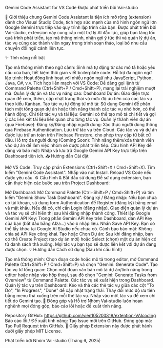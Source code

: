 Gemini Code Assistant for VS Code
Được phát triển bởi Vai-studio

🚀 Giới thiệu chung
Gemini Code Assistant là tiện ích mở rộng (extension) dành cho Visual Studio Code, tích hợp sức mạnh của mô hình ngôn ngữ lớn Google Gemini trực tiếp vào quy trình lập trình của bạn. Được phát triển bởi Vai-studio, extension này cung cấp một trợ lý AI đắc lực, giúp bạn tăng tốc quá trình phát triển, tạo mã thông minh, nhận gợi ý tức thì và quản lý dự án, tác vụ cùng các thành viên ngay trong trình soạn thảo, loại bỏ nhu cầu chuyển đổi ngữ cảnh liên tục.

✨ Tính năng nổi bật

Tạo mã thông minh theo ngữ cảnh: Sinh mã tự động từ các mô tả hoặc yêu cầu của bạn, tiết kiệm thời gian viết boilerplate code.
Hỗ trợ đa ngôn ngữ lập trình: Hoạt động linh hoạt với nhiều ngôn ngữ như JavaScript, Python, Java, C#, v.v.
Tích hợp liền mạch với VS Code: Dễ dàng gọi lệnh từ Command Palette (Ctrl+Shift+P / Cmd+Shift+P), mang lại trải nghiệm mượt mà.
Quản lý dự án và tác vụ nâng cao:
Dashboard Dự án: Giao diện trực quan để xem, thêm, cập nhật trạng thái và mức độ ưu tiên của các tác vụ theo kiểu Kanban.
Tạo tác vụ tự động từ mô tả: Sử dụng Gemini để phân tách một tổng quan dự án hoặc tính năng thành các tác vụ nhỏ hơn, có thể hành động.
Chi tiết tác vụ và tài liệu: Gemini có thể tạo mô tả chi tiết và gợi ý các liên kết tài liệu liên quan cho từng tác vụ.
Quản lý thành viên dự án (qua Firebase):
Đăng ký/Đăng nhập người dùng: Xác thực người dùng thông qua Firebase Authentication.
Lưu trữ tác vụ trên Cloud: Các tác vụ và dự án được lưu trữ an toàn trên Firebase Firestore, cho phép truy cập từ bất cứ đâu.
Hỗ trợ đa người dùng (Coming Soon): Tính năng thêm/xóa thành viên vào dự án để làm việc nhóm sẽ được phát triển tiếp.
Cấu hình API Key dễ dàng và bảo mật: Nhập và lưu trữ Google Gemini API Key trực tiếp trên Dashboard tiện ích.
📥 Hướng dẫn Cài đặt

Mở VS Code.
Truy cập phần Extensions (Ctrl+Shift+X / Cmd+Shift+X).
Tìm kiếm "Gemini Code Assistant".
Nhấp vào nút Install.
Reload VS Code nếu được yêu cầu.
⚙️ Cấu hình & Bắt đầu sử dụng
Để sử dụng extension, bạn cần thực hiện các bước sau trên Project Dashboard:

Mở Dashboard: Mở Command Palette (Ctrl+Shift+P / Cmd+Shift+P) và tìm kiếm "Gemini: Show Task Dashboard".
Đăng ký / Đăng nhập:
Nếu bạn chưa có tài khoản, sử dụng form Authentication để Register (đăng ký) bằng email và mật khẩu.
Nếu đã có, chỉ cần Login (đăng nhập).
Giao diện quản lý dự án và tác vụ sẽ chỉ hiển thị sau khi đăng nhập thành công.
Thiết lập Google Gemini API Key:
Trong phần Gemini API Key trên Dashboard, dán API Key của bạn (bắt đầu bằng AIza...) vào ô nhập liệu.
Nhấn Save API Key. Bạn có thể lấy khóa tại Google AI Studio nếu chưa có.
Cảnh báo bảo mật: Không chia sẻ API Key công khai.
Tạo hoặc Chọn Dự án:
Sau khi đăng nhập, bạn có thể Create Project (tạo dự án mới) hoặc Select (chọn) một dự án hiện có từ danh sách thả xuống.
Mọi tác vụ bạn tạo sẽ được liên kết với dự án đang được chọn.
💡 Hướng dẫn Cách sử dụng (Sau khi cấu hình)

Tạo mã thông minh: Chọn đoạn code hoặc mô tả trong editor, mở Command Palette (Ctrl+Shift+P / Cmd+Shift+P) và chọn "Gemini: Generate Code".
Tạo tác vụ từ tổng quan: Chọn một đoạn văn bản mô tả dự án/tính năng trong editor hoặc nhập vào hộp thoại, sau đó chọn "Gemini: Generate Tasks from Overview" từ Command Palette. Các tác vụ sẽ xuất hiện trong Dashboard.
Quản lý tác vụ trên Dashboard: Kéo và thả các thẻ tác vụ giữa các cột "To Do", "In Progress", "Done" để cập nhật trạng thái. Thay đổi mức độ ưu tiên bằng menu thả xuống trên mỗi thẻ tác vụ. Nhấp vào một tác vụ để xem chi tiết do Gemini tạo.
🤝 Đóng góp và Hỗ trợ
Nhóm Vai-studio luôn hoan nghênh mọi đóng góp, báo cáo lỗi hoặc đề xuất tính năng.

Repository GitHub: https://github.com/vien105200318/extention-VAIcoding
Báo cáo lỗi / Đề xuất tính năng: Tạo Issue mới trên GitHub.
Đóng góp mã: Tạo Pull Request trên GitHub.
📄 Giấy phép
Extension này được phát hành dưới giấy phép MIT License.

Phát triển bởi Nhóm Vai-studio (Tháng 6, 2025)
